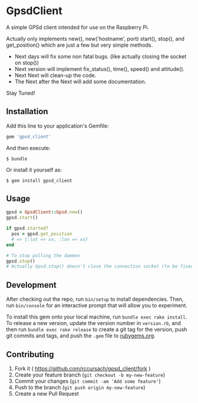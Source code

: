# GpsdClient

A simple GPSd client intended for use on the Raspberry Pi.

Actually only implements new(), new('hostname', port) start(), stop(), and get_position() which are just a few but very simple methods.

* Next days will fix some non fatal bugs. (like actually closing the socket on stop())
* Next version will implement fix_status(), time(), speed() and altitude().
* Next Next will clean-up the code.
* The Next after the Next will add some documentation.

Stay Tuned!

## Installation

Add this line to your application's Gemfile:

```ruby
gem 'gpsd_client'
```

And then execute:

    $ bundle

Or install it yourself as:

    $ gem install gpsd_client

## Usage

```ruby
gpsd = GpsdClient::Gpsd.new()
gpsd.start()

if gpsd.started?
  pos = gpsd.get_position
  # => {:lat => xx, :lon => xx}
end

# To stop polling the daemon
gpsd.stop()
# Actually Gpsd.stop() doesn't close the connection socket (to be fixed)
```

## Development

After checking out the repo, run `bin/setup` to install dependencies. Then, run `bin/console` for an interactive prompt that will allow you to experiment.

To install this gem onto your local machine, run `bundle exec rake install`. To release a new version, update the version number in `version.rb`, and then run `bundle exec rake release` to create a git tag for the version, push git commits and tags, and push the `.gem` file to [rubygems.org](https://rubygems.org).

## Contributing

1. Fork it ( https://github.com/rccursach/gpsd_client/fork )
2. Create your feature branch (`git checkout -b my-new-feature`)
3. Commit your changes (`git commit -am 'Add some feature'`)
4. Push to the branch (`git push origin my-new-feature`)
5. Create a new Pull Request
